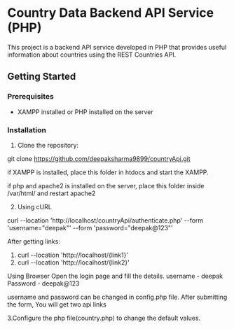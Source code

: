 # Country Data Backend API Service (PHP)
This project is a backend API service developed in PHP that provides useful information about countries using the REST Countries API.

## Getting Started

### Prerequisites

- XAMPP installed or PHP installed on the server

### Installation

1. Clone the repository:
  
git clone https://github.com/deepaksharma9899/countryApi.git

if XAMPP is installed, place this folder in htdocs and start the XAMPP.
  
if php and apache2 is installed on the server, place this folder inside /var/html/ and restart apache2


2. Using cURL 
   
 curl --location 'http://localhost/countryApi/authenticate.php' --form 'username="deepak"' --form 'password="deepak@123"' 

 After getting links:
 1. curl --location 'http://localhost/{link1}'
 2. curl --location 'http://localhost/{link2}' 

 Using Browser
 Open the login page and fill the details.
 username - deepak
 Password - deepak@123

 username and password can be changed in config.php file.
 After submitting the form, You will get two api links
 
3.Configure the php file(country.php) to change the default values.


